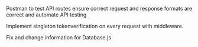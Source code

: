 Postman to test API routes ensure correct request and response formats are correct and automate
API testing

Implement singleton tokenverification on every request with middleware.

Fix and change information for Database.js
